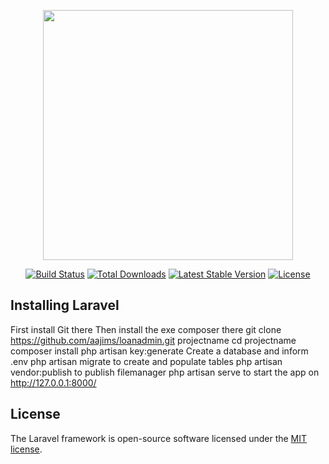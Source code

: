 <p align="center"><img src="https://res.cloudinary.com/dtfbvvkyp/image/upload/v1566331377/laravel-logolockup-cmyk-red.svg" width="400"></p>

<p align="center">
<a href="https://travis-ci.org/laravel/framework"><img src="https://travis-ci.org/laravel/framework.svg" alt="Build Status"></a>
<a href="https://packagist.org/packages/laravel/framework"><img src="https://poser.pugx.org/laravel/framework/d/total.svg" alt="Total Downloads"></a>
<a href="https://packagist.org/packages/laravel/framework"><img src="https://poser.pugx.org/laravel/framework/v/stable.svg" alt="Latest Stable Version"></a>
<a href="https://packagist.org/packages/laravel/framework"><img src="https://poser.pugx.org/laravel/framework/license.svg" alt="License"></a>
</p>

## Installing Laravel

First install Git there
Then install the exe composer there
git clone https://github.com/aajims/loanadmin.git projectname
cd projectname
composer install
php artisan key:generate
Create a database and inform .env
php artisan migrate to create and populate tables
php artisan vendor:publish to publish filemanager
php artisan serve to start the app on http://127.0.0.1:8000/

## License

The Laravel framework is open-source software licensed under the [MIT license](https://opensource.org/licenses/MIT).
